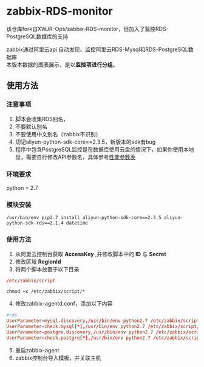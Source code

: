 # zabbix-RDS-monitor
该仓库fork自XWJR-Ops/zabbix-RDS-monitor，但加入了监控RDS-PostgreSQL数据库的支持
   
zabbix通过阿里云api 自动发现、监控阿里云RDS-Mysql和RDS-PostgreSQL数据库      
本版本数据的图表展示，是以**监控项进行分组**。
## 使用方法
### 注意事项
1. 脚本会收集RDS别名，
2. 不要默认别名
3. 不要使用中文别名（zabbix不识别）
4. 切记aliyun-python-sdk-core==2.3.5，新版本的sdk有bug
5. 程序中包含PostgreSQL监控是在数据库使用云盘的情况下，如果你使用本地盘，需要自行修改API参数名，具体参考[性能参数表](https://help.aliyun.com/document_detail/26316.html)
### 环境要求
python = 2.7
### 模块安装
```shell
/usr/bin/env pip2.7 install aliyun-python-sdk-core==2.3.5 aliyun-python-sdk-rds==2.1.4 datetime
```
### 使用方法
1. 从阿里云控制台获取 **AccessKey** ,并修改脚本中的 **ID** 与 **Secret**
2. 修改区域 **RegionId**
3. 将两个脚本放置于以下目录
```conf
/etc/zabbix/script
```
```shell
chmod +x /etc/zabbix/script/*
```
4. 修改zabbix-agentd.conf，添加以下内容
```conf
#rds
UserParameter=mysql.discovery,/usr/bin/env python2.7 /etc/zabbix/script/discovery_mysql.py
UserParameter=check.mysql[*],/usr/bin/env python2.7 /etc/zabbix/script/check_mysql.py $1 $2 $3
UserParameter=postgre.discovery,/usr/bin/env python2.7 /etc/zabbix/script/discovery_postgre.py
UserParameter=check.postgre[*],/usr/bin/env python2.7 /etc/zabbix/script/check_postgre.py $1 $2 $3
```
5. 重启zabbix-agent
6. zabbix控制台导入模板，并关联主机
